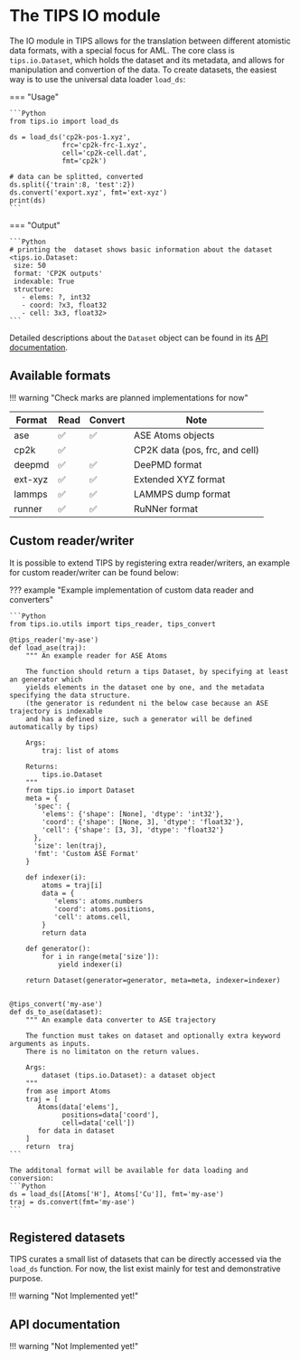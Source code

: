 # The TIPS IO module

The IO module in TIPS allows for the translation between different atomistic
data formats, with a special focus for AML. The core class is `tips.io.Dataset`,
which holds the dataset and its metadata, and allows for manipulation and
convertion of the data. To create datasets, the easiest way is to use the
universal data loader `load_ds`:

=== "Usage"

    ```Python
    from tips.io import load_ds
    
    ds = load_ds('cp2k-pos-1.xyz',
                 frc='cp2k-frc-1.xyz',
                 cell='cp2k-cell.dat',
                 fmt='cp2k')

    # data can be splitted, converted
    ds.split({'train':8, 'test':2})
    ds.convert('export.xyz', fmt='ext-xyz')
    print(ds)
    ```


=== "Output"

    ```Python
    # printing the  dataset shows basic information about the dataset
    <tips.io.Dataset:
     size: 50
     format: 'CP2K outputs'
     indexable: True
     structure:
       - elems: ?, int32
       - coord: ?x3, float32
       - cell: 3x3, float32>
    ```

Detailed descriptions about the `Dataset` object can be found in its [API documentation]().


## Available formats

!!! warning "Check marks are planned implementations for now"

| Format  | Read               | Convert            | Note                           |
|---------|--------------------|--------------------|--------------------------------|
| ase     | :white_check_mark: | :white_check_mark: | ASE Atoms objects              |
| cp2k    | :white_check_mark: |                    | CP2K data (pos, frc, and cell) |
| deepmd  | :white_check_mark: | :white_check_mark: | DeePMD format                  |
| ext-xyz | :white_check_mark: | :white_check_mark: | Extended XYZ format            |
| lammps  | :white_check_mark: | :white_check_mark: | LAMMPS dump format             |
| runner  | :white_check_mark: | :white_check_mark: | RuNNer format                  |

## Custom reader/writer

It is possible to extend TIPS by registering extra reader/writers, an example
for custom reader/writer can be found below:

??? example "Example implementation of custom data reader and converters"

    ```Python
    from tips.io.utils import tips_reader, tips_convert
    
    @tips_reader('my-ase')
    def load_ase(traj):
        """ An example reader for ASE Atoms
        
        The function should return a tips Dataset, by specifying at least an generator which 
        yields elements in the dataset one by one, and the metadata specifying the data structure.
        (the generator is redundent ni the below case because an ASE trajectory is indexable
        and has a defined size, such a generator will be defined automatically by tips)
        
        Args:
            traj: list of atoms
            
        Returns:
            tips.io.Dataset
        """
        from tips.io import Dataset
        meta = {
          'spec': {
            'elems': {'shape': [None], 'dtype': 'int32'},
            'coord': {'shape': [None, 3], 'dtype': 'float32'},
            'cell': {'shape': [3, 3], 'dtype': 'float32'}
          },
          'size': len(traj),
          'fmt': 'Custom ASE Format'
        }

        def indexer(i):
            atoms = traj[i]
            data = {
               'elems': atoms.numbers
               'coord': atoms.positions,
               'cell': atoms.cell,
            }
            return data
            
        def generator():
            for i in range(meta['size']):
                yield indexer(i)

        return Dataset(generator=generator, meta=meta, indexer=indexer)
    
    
    @tips_convert('my-ase')
    def ds_to_ase(dataset):
        """ An example data converter to ASE trajectory
        
        The function must takes on dataset and optionally extra keyword arguments as inputs.
        There is no limitaton on the return values.
        
        Args:
            dataset (tips.io.Dataset): a dataset object
        """
        from ase import Atoms
        traj = [
           Atoms(data['elems'], 
                 positions=data['coord'],
                 cell=data['cell'])
           for data in dataset
        ]
        return  traj
    ```
    
    The additonal format will be available for data loading and conversion:
    ```Python
    ds = load_ds([Atoms['H'], Atoms['Cu']], fmt='my-ase')
    traj = ds.convert(fmt='my-ase')
    ```

## Registered datasets

TIPS curates a small list of datasets that can be directly accessed via the
`load_ds` function. For now, the list exist mainly for test and demonstrative
purpose.

!!! warning "Not Implemented yet!"

## API documentation

!!! warning "Not Implemented yet!"

